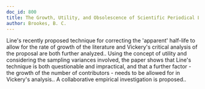 ```yaml
---
doc_id: 800
title: The Growth, Utility, and Obsolescence of Scientific Periodical Literature
author: Brookes, B. C.
---
```


Line's recently proposed technique for correcting the 'apparent' half-life
to allow for the rate of growth of the literature and Vickery's critical 
analysis of the proposal are both further analyzed.. Using the concept of 
utility and considering the sampling variances involved, the paper shows that
Line's technique is both questionable and impractical, and that a further 
factor - the growth of the number of contributors - needs to be allowed for in
Vickery's analysis.. A collaborative empirical investigation is proposed..